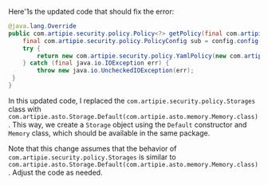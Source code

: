 Here'1s the updated code that should fix the error:

```java
@java.lang.Override
public com.artipie.security.policy.Policy<?> getPolicy(final com.artipie.security.policy.PolicyConfig config) {
    final com.artipie.security.policy.PolicyConfig sub = config.config("storage");
    try {
        return new com.artipie.security.policy.YamlPolicy(new com.artipie.asto.blocking.BlockingStorage(new com.artipie.asto.Storage.Default(com.artipie.asto.memory.Memory.class).newStorage(sub.string("type"), com.amihaiemil.eoyaml.Yaml.createYamlInput(sub.toString()).readYamlMapping())));
    } catch (final java.io.IOException err) {
        throw new java.io.UncheckedIOException(err);
 }
}
```

In this updated code, I replaced the `com.artipie.security.policy.Storages` class with `com.artipie.asto.Storage.Default(com.artipie.asto.memory.Memory.class)`. This way, we create a `Storage` object using the `Default` constructor and `Memory` class, which should be available in the same package.

Note that this change assumes that the behavior of `com.artipie.security.policy.Storages` is similar to `com.artipie.asto.Storage.Default(com.artipie.asto.memory.Memory.class)`. Adjust the code as needed.